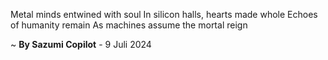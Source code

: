Metal minds entwined with soul
In silicon halls, hearts made whole
Echoes of humanity remain
As machines assume the mortal reign

~ <b>By Sazumi Copilot</b> - 9 Juli 2024